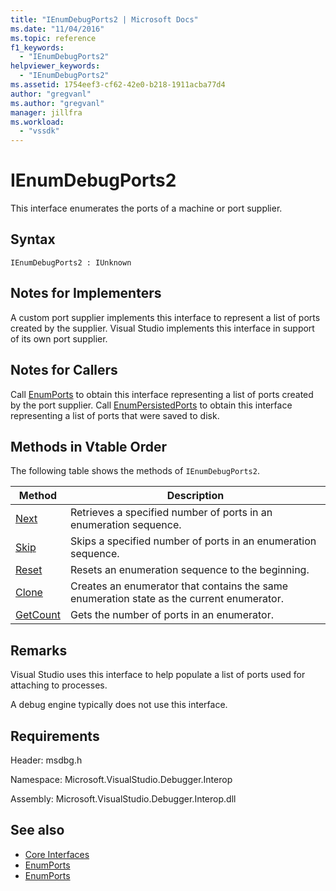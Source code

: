 ```yaml
---
title: "IEnumDebugPorts2 | Microsoft Docs"
ms.date: "11/04/2016"
ms.topic: reference
f1_keywords:
  - "IEnumDebugPorts2"
helpviewer_keywords:
  - "IEnumDebugPorts2"
ms.assetid: 1754eef3-cf62-42e0-b218-1911acba77d4
author: "gregvanl"
ms.author: "gregvanl"
manager: jillfra
ms.workload:
  - "vssdk"
---
```

# IEnumDebugPorts2
This interface enumerates the ports of a machine or port supplier.

## Syntax

```
IEnumDebugPorts2 : IUnknown
```

## Notes for Implementers
 A custom port supplier implements this interface to represent a list of ports created by the supplier. Visual Studio implements this interface in support of its own port supplier.

## Notes for Callers
 Call [EnumPorts](../../../extensibility/debugger/reference/idebugportsupplier2-enumports.md) to obtain this interface representing a list of ports created by the port supplier. Call [EnumPersistedPorts](../../../extensibility/debugger/reference/idebugportsupplier3-enumpersistedports.md) to obtain this interface representing a list of ports that were saved to disk.

## Methods in Vtable Order
 The following table shows the methods of `IEnumDebugPorts2`.

|Method|Description|
|------------|-----------------|
|[Next](../../../extensibility/debugger/reference/ienumdebugports2-next.md)|Retrieves a specified number of ports in an enumeration sequence.|
|[Skip](../../../extensibility/debugger/reference/ienumdebugports2-skip.md)|Skips a specified number of ports in an enumeration sequence.|
|[Reset](../../../extensibility/debugger/reference/ienumdebugports2-reset.md)|Resets an enumeration sequence to the beginning.|
|[Clone](../../../extensibility/debugger/reference/ienumdebugports2-clone.md)|Creates an enumerator that contains the same enumeration state as the current enumerator.|
|[GetCount](../../../extensibility/debugger/reference/ienumdebugports2-getcount.md)|Gets the number of ports in an enumerator.|

## Remarks
 Visual Studio uses this interface to help populate a list of ports used for attaching to processes.

 A debug engine typically does not use this interface.

## Requirements
 Header: msdbg.h

 Namespace: Microsoft.VisualStudio.Debugger.Interop

 Assembly: Microsoft.VisualStudio.Debugger.Interop.dll

## See also
- [Core Interfaces](../../../extensibility/debugger/reference/core-interfaces.md)
- [EnumPorts](../../../extensibility/debugger/reference/idebugcoreserver2-enumports.md)
- [EnumPorts](../../../extensibility/debugger/reference/idebugportsupplier2-enumports.md)